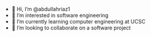 - 👋 Hi, I’m @abdullahriaz1
- 👀 I’m interested in software engineering
- 🌱 I’m currently learning computer engineering at UCSC
- 💞️ I’m looking to collaborate on a software project

<!---
abdullahriaz1/abdullahriaz1 is a ✨ special ✨ repository because its `README.md` (this file) appears on your GitHub profile.
You can click the Preview link to take a look at your changes.
--->
